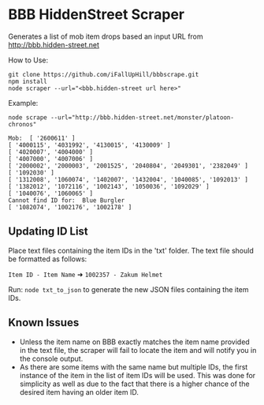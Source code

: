 # BBB HiddenStreet Scraper

Generates a list of mob item drops based an input URL from http://bbb.hidden-street.net

How to Use:
```
git clone https://github.com/iFallUpHill/bbbscrape.git
npm install
node scraper --url="<bbb.hidden-street url here>"
```

Example:
```
node scrape --url="http://bbb.hidden-street.net/monster/platoon-chronos"

Mob:  [ '2600611' ]
[ '4000115', '4031992', '4130015', '4130009' ]
[ '4020007', '4004000' ]
[ '4007000', '4007006' ]
[ '2000002', '2000003', '2001525', '2040804', '2049301', '2382049' ]
[ '1092030' ]
[ '1312008', '1060074', '1402007', '1432004', '1040085', '1092013' ]
[ '1382012', '1072116', '1002143', '1050036', '1092029' ]
[ '1040076', '1060065' ]
Cannot find ID for:  Blue Burgler
[ '1082074', '1002176', '1002178' ]
```

## Updating ID List

Place text files containing the item IDs in the 'txt' folder. The text file should be formatted as follows:

```Item ID - Item Name``` ➜ ```1002357 - Zakum Helmet```


Run: ```node txt_to_json``` to generate the new JSON files containing the item IDs.

## Known Issues
* Unless the item name on BBB exactly matches the item name provided in the text file, the scraper will fail to locate the item and will notify you in the console output.
* As there are some items with the same name but multiple IDs, the first instance of the item in the list of item IDs will be used. This was done for simplicity as well as due to the fact that there is a higher chance of the desired item having an older item ID.



